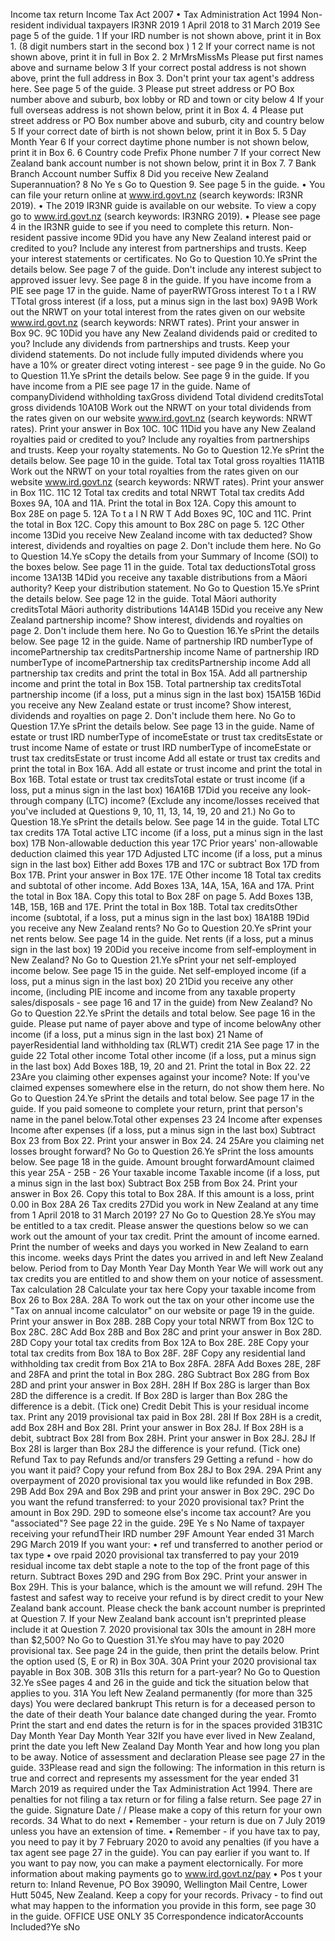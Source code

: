Income tax return Income Tax Act 2007 • Tax Administration Act 1994 Non-resident individual taxpayers IR3NR 2019 1 April 2018 to 31 March 2019 See page 5 of the guide. 1 If your IRD number is not shown above, print it in Box 1. (8 digit numbers start in the second box ) 1 2 If your correct name is not shown above, print it in full in Box 2. 2 MrMrsMissMs Please put first names above and surname below 3 If your correct postal address is not shown above, print the full address in Box 3. Don't print your tax agent's address here. See page 5 of the guide. 3 Please put street address or PO Box number above and suburb, box lobby or RD and town or city below 4 If your full overseas address is not shown below, print it in Box 4. 4 Please put street address or PO Box number above and suburb, city and country below 5 If your correct date of birth is not shown below, print it in Box 5. 5 Day Month Year 6 If your correct daytime phone number is not shown below, print it in Box 6. 6 Country code Prefix Phone number 7 If your correct New Zealand bank account number is not shown below, print it in Box 7. 7 Bank Branch Account number Suffix 8 Did you receive New Zealand Superannuation? 8 No Ye s Go to Question 9. See page 5 in the guide. • You can file your return online at www.ird.govt.nz (search keywords: IR3NR 2019). • The 2019 IR3NR guide is available on our website. To view a copy go to www.ird.govt.nz (search keywords: IR3NRG 2019). • Please see page 4 in the IR3NR guide to see if you need to complete this return. Non-resident passive income 9Did you have any New Zealand interest paid or credited to you? Include any interest from partnerships and trusts. Keep your interest statements or certificates. No Go to Question 10.Ye sPrint the details below. See page 7 of the guide. Don't include any interest subject to approved issuer levy. See page 8 in the guide. If you have income from a PIE see page 17 in the guide. Name of payerRWTGross interest To t a l RW TTotal gross interest (if a loss, put a minus sign in the last box) 9A9B Work out the NRWT on your total interest from the rates given on our website www.ird.govt.nz (search keywords: NRWT rates). Print your answer in Box 9C. 9C 10Did you have any New Zealand dividends paid or credited to you? Include any dividends from partnerships and trusts. Keep your dividend statements. Do not include fully imputed dividends where you have a 10% or greater direct voting interest - see page 9 in the guide. No Go to Question 11.Ye sPrint the details below. See page 9 in the guide. If you have income from a PIE see page 17 in the guide. Name of companyDividend withholding taxGross dividend Total dividend creditsTotal gross dividends 10A10B Work out the NRWT on your total dividends from the rates given on our website www.ird.govt.nz (search keywords: NRWT rates). Print your answer in Box 10C. 10C 11Did you have any New Zealand royalties paid or credited to you? Include any royalties from partnerships and trusts. Keep your royalty statements. No Go to Question 12.Ye sPrint the details below. See page 10 in the guide. Total tax Total gross royalties 11A11B Work out the NRWT on your total royalties from the rates given on our website www.ird.govt.nz (search keywords: NRWT rates). Print your answer in Box 11C. 11C 12 Total tax credits and total NRWT Total tax credits Add Boxes 9A, 10A and 11A. Print the total in Box 12A. Copy this amount to Box 28E on page 5. 12A To t a l N RW T Add Boxes 9C, 10C and 11C. Print the total in Box 12C. Copy this amount to Box 28C on page 5. 12C Other income 13Did you receive New Zealand income with tax deducted? Show interest, dividends and royalties on page 2. Don't include them here. No Go to Question 14.Ye sCopy the details from your Summary of Income (SOI) to the boxes below. See page 11 in the guide. Total tax deductionsTotal gross income 13A13B 14Did you receive any taxable distributions from a Māori authority? Keep your distribution statement. No Go to Question 15.Ye sPrint the details below. See page 12 in the guide. Total Māori authority creditsTotal Māori authority distributions 14A14B 15Did you receive any New Zealand partnership income? Show interest, dividends and royalties on page 2. Don't include them here. No Go to Question 16.Ye sPrint the details below. See page 12 in the guide. Name of partnership IRD numberType of incomePartnership tax creditsPartnership income Name of partnership IRD numberType of incomePartnership tax creditsPartnership income Add all partnership tax credits and print the total in Box 15A. Add all partnership income and print the total in Box 15B. Total partnership tax creditsTotal partnership income (if a loss, put a minus sign in the last box) 15A15B 16Did you receive any New Zealand estate or trust income? Show interest, dividends and royalties on page 2. Don't include them here. No Go to Question 17.Ye sPrint the details below. See page 13 in the guide. Name of estate or trust IRD numberType of incomeEstate or trust tax creditsEstate or trust income Name of estate or trust IRD numberType of incomeEstate or trust tax creditsEstate or trust income Add all estate or trust tax credits and print the total in Box 16A. Add all estate or trust income and print the total in Box 16B. Total estate or trust tax creditsTotal estate or trust income (if a loss, put a minus sign in the last box) 16A16B 17Did you receive any look-through company (LTC) income? (Exclude any income/losses received that you've included at Questions 9, 10, 11, 13, 14, 19, 20 and 21.) No Go to Question 18.Ye sPrint the details below. See page 14 in the guide. Total LTC tax credits 17A Total active LTC income (if a loss, put a minus sign in the last box) 17B Non-allowable deduction this year 17C Prior years' non-allowable deduction claimed this year 17D Adjusted LTC income (if a loss, put a minus sign in the last box) Either add Boxes 17B and 17C or subtract Box 17D from Box 17B. Print your answer in Box 17E. 17E Other income 18 Total tax credits and subtotal of other income. Add Boxes 13A, 14A, 15A, 16A and 17A. Print the total in Box 18A. Copy this total to Box 28F on page 5. Add Boxes 13B, 14B, 15B, 16B and 17E. Print the total in Box 18B. Total tax creditsOther income (subtotal, if a loss, put a minus sign in the last box) 18A18B 19Did you receive any New Zealand rents? No Go to Question 20.Ye sPrint your net rents below. See page 14 in the guide. Net rents (if a loss, put a minus sign in the last box) 19 20Did you receive income from self-employment in New Zealand? No Go to Question 21.Ye sPrint your net self-employed income below. See page 15 in the guide. Net self-employed income (if a loss, put a minus sign in the last box) 20 21Did you receive any other income, (including PIE income and income from any taxable property sales/disposals - see page 16 and 17 in the guide) from New Zealand? No Go to Question 22.Ye sPrint the details and total below. See page 16 in the guide. Please put name of payer above and type of income belowAny other income (if a loss, put a minus sign in the last box) 21 Name of payerResidential land withholding tax (RLWT) credit 21A See page 17 in the guide 22 Total other income Total other income (if a loss, put a minus sign in the last box) Add Boxes 18B, 19, 20 and 21. Print the total in Box 22. 22 23Are you claiming other expenses against your income? Note: If you've claimed expenses somewhere else in the return, do not show them here. No Go to Question 24.Ye sPrint the details and total below. See page 17 in the guide. If you paid someone to complete your return, print that person's name in the panel below.Total other expenses 23 24 Income after expenses Income after expenses (if a loss, put a minus sign in the last box) Subtract Box 23 from Box 22. Print your answer in Box 24. 24 25Are you claiming net losses brought forward? No Go to Question 26.Ye sPrint the loss amounts below. See page 18 in the guide. Amount brought forwardAmount claimed this year 25A - 25B - 26 Your taxable income Taxable income (if a loss, put a minus sign in the last box) Subtract Box 25B from Box 24. Print your answer in Box 26. Copy this total to Box 28A. If this amount is a loss, print 0.00 in Box 28A 26 Tax credits 27Did you work in New Zealand at any time from 1 April 2018 to 31 March 2019? 27 No Go to Question 28.Ye sYou may be entitled to a tax credit. Please answer the questions below so we can work out the amount of your tax credit. Print the amount of income earned. Print the number of weeks and days you worked in New Zealand to earn this income. weeks days Print the dates you arrived in and left New Zealand below. Period from to Day Month Year Day Month Year We will work out any tax credits you are entitled to and show them on your notice of assessment. Tax calculation 28 Calculate your tax here Copy your taxable income from Box 26 to Box 28A. 28A To work out the tax on your other income use the "Tax on annual income calculator" on our website or page 19 in the guide. Print your answer in Box 28B. 28B Copy your total NRWT from Box 12C to Box 28C. 28C Add Box 28B and Box 28C and print your answer in Box 28D. 28D Copy your total tax credits from Box 12A to Box 28E. 28E Copy your total tax credits from Box 18A to Box 28F. 28F Copy any residential land withholding tax credit from Box 21A to Box 28FA. 28FA Add Boxes 28E, 28F and 28FA and print the total in Box 28G. 28G Subtract Box 28G from Box 28D and print your answer in Box 28H. 28H If Box 28G is larger than Box 28D the difference is a credit. If Box 28D is larger than Box 28G the difference is a debit. (Tick one) Credit Debit This is your residual income tax. Print any 2019 provisional tax paid in Box 28I. 28I If Box 28H is a credit, add Box 28H and Box 28I. Print your answer in Box 28J. If Box 28H is a debit, subtract Box 28I from Box 28H. Print your answer in Box 28J. 28J If Box 28I is larger than Box 28J the difference is your refund. (Tick one) Refund Tax to pay Refunds and/or transfers 29 Getting a refund - how do you want it paid? Copy your refund from Box 28J to Box 29A. 29A Print any overpayment of 2020 provisional tax you would like refunded in Box 29B. 29B Add Box 29A and Box 29B and print your answer in Box 29C. 29C Do you want the refund transferred: to your 2020 provisional tax? Print the amount in Box 29D. 29D to someone else's income tax account? Are you "associated"? See page 22 in the guide. 29E Ye s No Name of taxpayer receiving your refundTheir IRD number 29F Amount Year ended 31 March 29G March 2019 If you want your: • ref und transferred to another period or tax type • ove rpaid 2020 provisional tax transferred to pay your 2019 residual income tax debt staple a note to the top of the front page of this return. Subtract Boxes 29D and 29G from Box 29C. Print your answer in Box 29H. This is your balance, which is the amount we will refund. 29H The fastest and safest way to receive your refund is by direct credit to your New Zealand bank account. Please check the bank account number is preprinted at Question 7. If your New Zealand bank account isn't preprinted please include it at Question 7. 2020 provisional tax 30Is the amount in 28H more than $2,500? No Go to Question 31.Ye sYou may have to pay 2020 provisional tax. See page 24 in the guide, then print the details below. Print the option used (S, E or R) in Box 30A. 30A Print your 2020 provisional tax payable in Box 30B. 30B 31Is this return for a part-year? No Go to Question 32.Ye sSee pages 4 and 26 in the guide and tick the situation below that applies to you. 31A You left New Zealand permanently (for more than 325 days) You were declared bankrupt This return is for a deceased person to the date of their death Your balance date changed during the year. Fromto Print the start and end dates the return is for in the spaces provided 31B31C Day Month Year Day Month Year 32If you have ever lived in New Zealand, print the date you left New Zealand Day Month Year and how long you plan to be away. Notice of assessment and declaration Please see page 27 in the guide. 33Please read and sign the following: The information in this return is true and correct and represents my assessment for the year ended 31 March 2019 as required under the Tax Administration Act 1994. There are penalties for not filing a tax return or for filing a false return. See page 27 in the guide. Signature Date / / Please make a copy of this return for your own records. 34 What to do next • Remember - your return is due on 7 July 2019 unless you have an extension of time. • Remember - if you have tax to pay, you need to pay it by 7 February 2020 to avoid any penalties (if you have a tax agent see page 27 in the guide). You can pay earlier if you want to. If you want to pay now, you can make a payment electornically. For more information about making payments go to www.ird.govt.nz/pay • Pos t your return to: Inland Revenue, PO Box 39090, Wellington Mail Centre, Lower Hutt 5045, New Zealand. Keep a copy for your records. Privacy - to find out what may happen to the information you provide in this form, see page 30 in the guide. OFFICE USE ONLY 35 Correspondence indicatorAccounts Included?Ye sNo